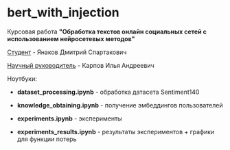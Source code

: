 # bert_with_injection
Курсовая работа **"Обработка текстов онлайн социальных сетей с использованием нейросетевых методов"**

<ins>Студент</ins> - Янаков Дмитрий Спартакович

<ins>Научный руководитель</ins> - Карпов Илья Андреевич

Ноутбуки:

* **dataset_processing.ipynb** - обработка датасета Sentiment140

* **knowledge_obtaining.ipynb** - получение эмбеддингов пользователей

* **experiments.ipynb** - эксперименты

* **experiments_results.ipynb** - результаты экспериментов + графики для функции потерь

